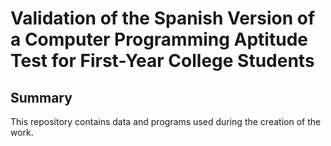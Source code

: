 # Validation of the Spanish Version of a Computer Programming Aptitude Test for First-Year College Students

## Summary

This repository contains data and programs used during the creation of the work.
